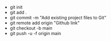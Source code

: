 - git init
- git add .
- git commit -m "Add existing project files to Git"
- git remote add origin "Github link"
- git checkout -b main
- git push -u -f origin main
